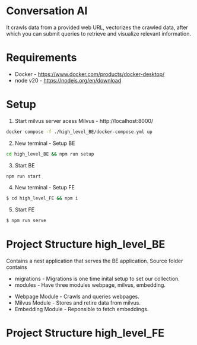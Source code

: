 # Conversation AI
It crawls data from a provided web URL, vectorizes the crawled data, after which you can submit queries to retrieve and visualize relevant information.

# Requirements
* Docker - https://www.docker.com/products/docker-desktop/
* node v20 - https://nodejs.org/en/download

# Setup
1. Start milvus server acess Milvus - http://localhost:8000/
```bash
docker compose -f ./high_level_BE/docker-compose.yml up
```
2. New terminal - Setup BE
```bash
cd high_level_BE && npm run setup 
```
3. Start BE
```bash
npm run start 
```
4. New terminal - Setup FE
```bash
$ cd high_level_FE && npm i
```
5. Start FE
```bash
$ npm run serve
```

# Project Structure high_level_BE
Contains a nest application that serves the BE application. Source folder contains
* migrations - Migrations is one time inital setup to set our collection.
* modules - Have three modules webpage, milvus, embedding.
 - Webpage Module - Crawls and queries webpages. 
 - Milvus Module - Stores and retire data from milvus.
 - Embedding Module - Reponsible to fetch embeddings.

# Project Structure high_level_FE